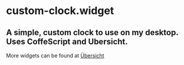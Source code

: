 # custom-clock.widget
 ## A simple, custom clock to use on my desktop. Uses CoffeScript and Ubersicht.

 More widgets can be found at
 [Übersicht](http://tracesof.net/uebersicht)
